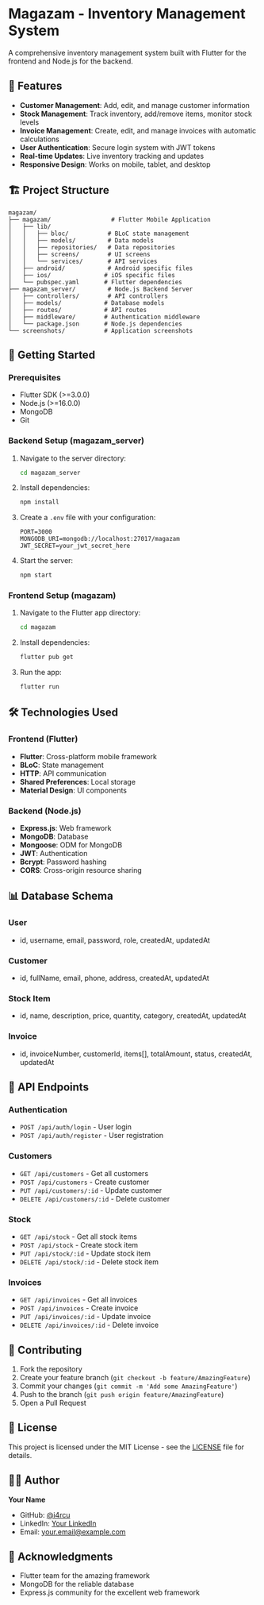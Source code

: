 # Magazam - Inventory Management System

A comprehensive inventory management system built with Flutter for the frontend and Node.js for the backend.

## 📱 Features

- **Customer Management**: Add, edit, and manage customer information
- **Stock Management**: Track inventory, add/remove items, monitor stock levels
- **Invoice Management**: Create, edit, and manage invoices with automatic calculations
- **User Authentication**: Secure login system with JWT tokens
- **Real-time Updates**: Live inventory tracking and updates
- **Responsive Design**: Works on mobile, tablet, and desktop

## 🏗️ Project Structure

```
magazam/
├── magazam/                 # Flutter Mobile Application
│   ├── lib/
│   │   ├── bloc/           # BLoC state management
│   │   ├── models/         # Data models
│   │   ├── repositories/   # Data repositories
│   │   ├── screens/        # UI screens
│   │   └── services/       # API services
│   ├── android/            # Android specific files
│   ├── ios/               # iOS specific files
│   └── pubspec.yaml       # Flutter dependencies
├── magazam_server/         # Node.js Backend Server
│   ├── controllers/        # API controllers
│   ├── models/            # Database models
│   ├── routes/            # API routes
│   ├── middleware/        # Authentication middleware
│   └── package.json       # Node.js dependencies
└── screenshots/           # Application screenshots
```

## 🚀 Getting Started

### Prerequisites

- Flutter SDK (>=3.0.0)
- Node.js (>=16.0.0)
- MongoDB
- Git

### Backend Setup (magazam_server)

1. Navigate to the server directory:
   ```bash
   cd magazam_server
   ```

2. Install dependencies:
   ```bash
   npm install
   ```

3. Create a `.env` file with your configuration:
   ```env
   PORT=3000
   MONGODB_URI=mongodb://localhost:27017/magazam
   JWT_SECRET=your_jwt_secret_here
   ```

4. Start the server:
   ```bash
   npm start
   ```

### Frontend Setup (magazam)

1. Navigate to the Flutter app directory:
   ```bash
   cd magazam
   ```

2. Install dependencies:
   ```bash
   flutter pub get
   ```

3. Run the app:
   ```bash
   flutter run
   ```


## 🛠️ Technologies Used

### Frontend (Flutter)
- **Flutter**: Cross-platform mobile framework
- **BLoC**: State management
- **HTTP**: API communication
- **Shared Preferences**: Local storage
- **Material Design**: UI components

### Backend (Node.js)
- **Express.js**: Web framework
- **MongoDB**: Database
- **Mongoose**: ODM for MongoDB
- **JWT**: Authentication
- **Bcrypt**: Password hashing
- **CORS**: Cross-origin resource sharing

## 📊 Database Schema

### User
- id, username, email, password, role, createdAt, updatedAt

### Customer
- id, fullName, email, phone, address, createdAt, updatedAt

### Stock Item
- id, name, description, price, quantity, category, createdAt, updatedAt

### Invoice
- id, invoiceNumber, customerId, items[], totalAmount, status, createdAt, updatedAt

## 🔧 API Endpoints

### Authentication
- `POST /api/auth/login` - User login
- `POST /api/auth/register` - User registration

### Customers
- `GET /api/customers` - Get all customers
- `POST /api/customers` - Create customer
- `PUT /api/customers/:id` - Update customer
- `DELETE /api/customers/:id` - Delete customer

### Stock
- `GET /api/stock` - Get all stock items
- `POST /api/stock` - Create stock item
- `PUT /api/stock/:id` - Update stock item
- `DELETE /api/stock/:id` - Delete stock item

### Invoices
- `GET /api/invoices` - Get all invoices
- `POST /api/invoices` - Create invoice
- `PUT /api/invoices/:id` - Update invoice
- `DELETE /api/invoices/:id` - Delete invoice

## 📝 Contributing

1. Fork the repository
2. Create your feature branch (`git checkout -b feature/AmazingFeature`)
3. Commit your changes (`git commit -m 'Add some AmazingFeature'`)
4. Push to the branch (`git push origin feature/AmazingFeature`)
5. Open a Pull Request

## 📄 License

This project is licensed under the MIT License - see the [LICENSE](LICENSE) file for details.

## 👨‍💻 Author

**Your Name**
- GitHub: [@i4rcu](https://github.com/i4rcu)
- LinkedIn: [Your LinkedIn](https://linkedin.com/in/yourprofile)
- Email: your.email@example.com

## 🙏 Acknowledgments

- Flutter team for the amazing framework
- MongoDB for the reliable database
- Express.js community for the excellent web framework
